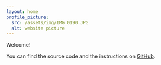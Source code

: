 ```yaml
---
layout: home
profile_picture:
  src: /assets/img/IMG_0190.JPG
  alt: website picture
---
```


<p>
  Welcome!
</p>

<p>
  You can find the source code and the instructions on <a href="https://github.com/yuanjialegithub/yuanjiale.github.io">GitHub</a>.
</p>
